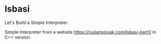 # lsbasi
Let's Build a Simple Interpreter

Simple Interpreter from a website https://ruslanspivak.com/lsbasi-part1/ in C++ version.

